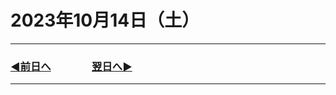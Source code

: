 # 2023年10月14日（土）

---

### [◀️前日へ](https://github.com/yuasys/chatty-journal/blob/main/2023/10/2023-10-13.md)&emsp;&emsp;&emsp;&emsp;[翌日へ▶️](https://github.com/yuasys/chatty-journal/blob/main/2023/10/2023-10-15.md)

---
